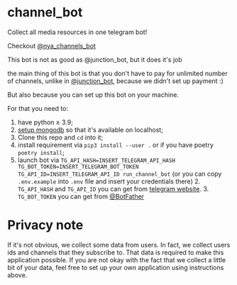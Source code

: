 # channel_bot
Collect all media resources in one telegram bot!

Checkout [@nya_channels_bot](https://t.me/nya_channels_bot)

This bot is not as good as @junction_bot, but it does it's job

the main thing of this bot is that you don't have to pay for unlimited number of channels, unlike in [@junction_bot](https://t.me/junction_bot), 
because we didn't set up payment :)

But also because you can set up this bot on your machine.

For that you need to:
1. have python ≥ 3.9;
2. [setup mongodb](https://www.freecodecamp.org/news/learn-mongodb-a4ce205e7739/) so that it's available on localhost;
3. Clone this repo and `cd` into it; 
4. install requirement via `pip3 install --user .` or if you have poetry `poetry install`;
5. launch bot via `TG_API_HASH=INSERT_TELEGRAM_API_HASH TG_BOT_TOKEN=INSERT_TELEGRAM_BOT_TOKEN TG_API_ID=INSERT_TELEGRAM_API_ID run_channel_bot` (or you can copy `.env.example` into `.env` file and insert your credentials there)
   2. `TG_API_HASH` and `TG_API_ID` you can get from [telegram website](https://core.telegram.org/api/obtaining_api_id).
   3. `TG_BOT_TOKEN` you can get from [@BotFather](https://t.me/BotFather)
    
# Privacy note

If it's not obvious, we collect some data from users. In fact, we collect users ids and channels that they subscribe to. That data is required to make this application possible. If you are not okay with the fact that we collect a little bit of your data, feel free to set up your own application using instructions above. 

